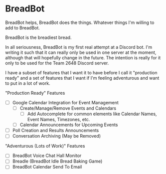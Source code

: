 <h1>BreadBot</h1>

BreadBot helps, BreadBot does the things. Whatever things I'm willing to add to BreadBot. 

BreadBot is the breadiest bread. 

In all seriousness, BreadBot is my first real attempt at a Discord bot. I'm writing it such that it can really only be used in one server at the moment, although that will hopefully change in the future. The intention is really for it only to be used for the Team 2648 Discord server. 

I have a subset of features that I want it to have before I call it "production ready" and a set of features that I want if I'm feeling adventurous and want to put in a lot of work. 

"Production Ready" Features
- [ ] Google Calendar Integration for Event Management
    - [ ] Create/Manage/Remove Events and Calendars
        - [ ] Add Autocomplete for common elements like Calendar Names, Event Names, Timezones, etc.
    - [ ] Calendar Announcements for Upcoming Events
- [ ] Poll Creation and Results Announcements
- [ ] Conversation Archiving (May be Removed)

"Adventurous (Lots of Work)" Features
- [ ] BreadBot Voice Chat Hall Monitor
- [ ] Breadle (BreadBot Idle Bread Baking Game)
- [ ] BreadBot Calendar Send To Email
